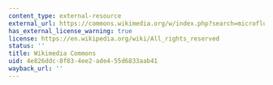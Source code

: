 ```yaml
---
content_type: external-resource
external_url: https://commons.wikimedia.org/w/index.php?search=microfluidic+chip&title=Special:Search&profile=default&fulltext=1&searchToken=bj2f9xj980o6tqm6rqf2cwnaq#/media/File:FISHchip.jpg
has_external_license_warning: true
license: https://en.wikipedia.org/wiki/All_rights_reserved
status: ''
title: Wikimedia Commons
uid: 4e826ddc-8f83-4ee2-ade4-55d6833aab41
wayback_url: ''
---
```

